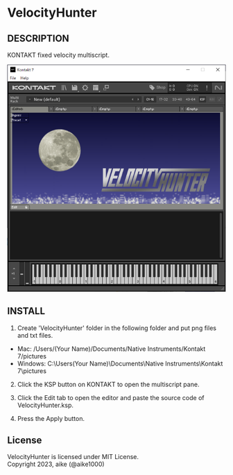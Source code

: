 VelocityHunter
===

## DESCRIPTION

KONTAKT fixed velocity multiscript.

![screenshot](ss.png)

## INSTALL

1. Create 'VelocityHunter' folder in the following folder and put png files and txt files.

+ Mac: /Users/(Your Name)/Documents/Native Instruments/Kontakt 7/pictures
+ Windows: C:\Users\(Your Name)\Documents\Native Instruments\Kontakt 7\pictures

2. Click the KSP button on KONTAKT to open the multiscript pane.

3. Click the Edit tab to open the editor and paste the source code of VelocityHunter.ksp.

4. Press the Apply button.

## License

VelocityHunter is licensed under MIT License.  
Copyright 2023, aike (@aike1000)

